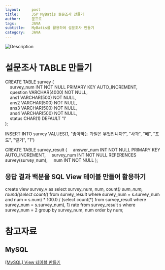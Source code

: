 ```yaml
---
layout:     post
title:      JSP MyBatis 설문조사 만들기
author:     쭌프로
tags:       JAVA
subtitle:   MyBatis를 활용하여 설문조사 만들기
category:   JAVA
---
```


<!-- Start Writing Below in Markdown -->

![Description](https://alalstjr.github.io/jjunpro.github.io/img/java_bg.png)

# 설문조사 TABLE 만들기

CREATE TABLE survey ( <br/>
&nbsp;&nbsp;&nbsp; survey_num INT NOT NULL PRIMARY KEY AUTO_INCREMENT, <br/>
&nbsp;&nbsp;&nbsp; question VARCHAR(4000) NOT NULL, <br/>
&nbsp;&nbsp;&nbsp; ans1 VARCHAR(500) NOT NULL, <br/>
&nbsp;&nbsp;&nbsp; ans2 VARCHAR(500) NOT NULL, <br/>
&nbsp;&nbsp;&nbsp; ans3 VARCHAR(500) NOT NULL, <br/>
&nbsp;&nbsp;&nbsp; ans4 VARCHAR(500) NOT NULL, <br/>
&nbsp;&nbsp;&nbsp; status CHAR(1) DEFAULT '1' <br/>
);

INSERT INTO survey VALUES(1, "좋아하는 과일은 무엇입니까?", "사과", "배", "포도", "딸기", "1")

CREATE TABLE survey_result (
&nbsp;&nbsp;&nbsp; answer_num INT NOT NULL PRIMARY KEY AUTO_INCREMENT,
&nbsp;&nbsp;&nbsp; survey_num INT NOT NULL REFERENCES survey(survey_num),
&nbsp;&nbsp;&nbsp; num INT NOT NULL
);

## 응답 결과 백분율 SQL View 테이블 만들어 활용하기

create view survey_v as
select survey_num, num, count(*) sum_num,
	round((select count(*) from survey_result
		where survey_num = s.survey_num and num = s.num) * 100.0 /
		(select count(*) from survey_result
		where survey_num = s.survey_num), 1) rate
from survey_result s
where survey_num = 2
group by survey_num, num
order by num;

# 참고자료

## MySQL
<a href="https://m.blog.naver.com/PostView.nhn?blogId=seilius&logNo=130165456506&proxyReferer=https%3A%2F%2Fwww.google.com%2F">[MySQL] View 테이블 만들기 </a>
